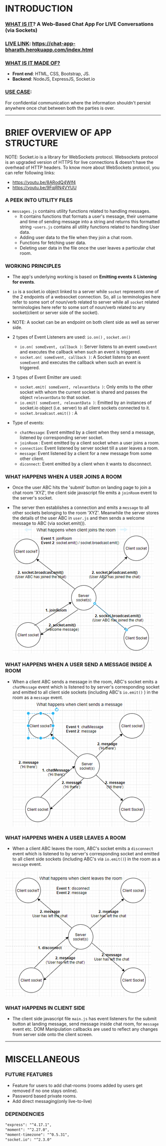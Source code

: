 # INTRODUCTION

### <ins>WHAT IS IT</ins>? A Web-Based Chat App For LIVE Conversations (via Sockets)
### <ins>LIVE LINK</ins>:  https://chat-app-bharath.herokuapp.com/index.html 
### <ins>WHAT IS IT MADE OF?</ins>
- **Front end**: HTML, CSS, Bootstrap, JS.
- **Backend**: NodeJS, ExpressJS, Socket.io
### <ins>USE CASE</ins>: 
For confidential communication where the information shouldn't persist anywhere once chat between both the parties is over. 

---

# BRIEF OVERVIEW OF APP STRUCTURE

NOTE: Socket.io is a library for WebSockets protocol. Websockets protocol is an upgraded version of HTTPS for live connections & doesn't have the overhead of HTTP headers. To know more about WebSockets protocol, you can refer following links:
- https://youtu.be/8ARodQ4Wlf4
- https://youtu.be/9FqjRN4VYUU

### A PEEK INTO UTILITY FILES
- `messages.js` contains utility functions related to handling messages.
    - It contains functions that formats a user's message, their username and time of sending message into a string and returns this formatted string
-`users.js` contains all utility functions related to handling User data.
    - Adding user data to the file when they join a chat room.
    - Functions for fetching user data.
    - Deleting user data in the file once the user leaves a particular chat room. 

### WORKING PRINCIPLES
- The app's underlying working is based on **Emitting events** & **Listening for events**. 
- `io` is a socket.io object linked to a server while `socket` represents one of the 2 endpoints of a websocket connection. So, all `io` terminologies here refer to some sort of noun/verb related to server while all `socket` related terminologies here refer to some sort of noun/verb related to any socket(client or server side of the socket). 
- NOTE: A socket can be an endpoint on both client side as well as server side. 

- 2 types of Event Listeners are used: `io.on()` , `socket.on()`
    - `io.on( someEvent, callback )`: Server listens to an event `someEvent` and executes the callback when such an event is triggered.
    - `socket.on( someEvent, callback )`: A Socket listens to an event `someEvent` and executes the callback when such an event is triggered. 

- 3 types of Event Emitter are used: 
    - `socket.emit( someEvent, relevantData )`: Only emits to the other socket with whom the current socket is shared and passes the object `relevantData` to that socket.
    - `io.emit( someEvent, relevantData )`: Emitted by an instances of socket.io object (i.e. server) to all client sockets connected to it. 
    - `socket.broadcast.emit()` : A 

- Type of events: 
    - `chatMessage`: Event emitted by a client when they send a message, listened by corresponding server socket.
    - `joinRoom` : Event emitted by a client socket when a user joins a room. 
    - `connection`: Event listened by server socket till a user leaves a room.
    - `message`:  Event listened by a client for a new message from some other client.
    - `diconnect`: Event emitted by a client when it wants to disconnect. 

### WHAT HAPPENS WHEN A USER JOINS A ROOM
- Once the user ABC hits the 'submit' button on landing page to join a chat room 'XYZ', the client side javascript file emits a `joinRoom` event to the server's socket.

- The server then establishes a connection and emits a `message` to all other sockets belonging to the room 'XYZ'. Meanwhile the server stores the details of the user ABC in `user.js`  and then sends a welcome message to ABC (via socket.emit()).
![Flow chart](readme_pics/clientJoin.PNG?raw=true)

### WHAT HAPPENS WHEN A USER SEND A MESSAGE INSIDE A ROOM
- When a client ABC sends a message in the room, ABC's socket emits a `chatMessage` event which is listened to by server's corresponding socket and emitted to all client side sockets (including ABC's `io.emit()` ) in the room as a `message` event. <br>
![Flow chart](readme_pics/clientMessage.PNG?raw=true)


### WHAT HAPPENS WHEN A USER LEAVES A ROOM
- When a client ABC leaves the room, ABC's socket emits a `disconnect` event which is listened to by server's corresponding socket and emitted to all client side sockets (including ABC's via `io.emit()`) in the room as a `message` event. 

![Flow chart](readme_pics/clientLeft.PNG?raw=true)


### WHAT HAPPENS IN CLIENT SIDE
- The client side javascript file `main.js` has event listeners for the submit button at landing message, send message inside chat room, for `message` event etc. DOM Manipulation callbacks are used to reflect any changes from server side onto the client screen. 

---
# MISCELLANEOUS

### FUTURE FEATURES 
- Feature for users to add chat-rooms (rooms added by users get removed if no one stays online). 
- Password based private rooms. 
- Add direct messaging(only live-to-live) 

### DEPENDENCIES
    "express": "^4.17.1",
    "moment": "^2.27.0",
    "moment-timezone": "^0.5.31",
    "socket.io": "^2.3.0"
